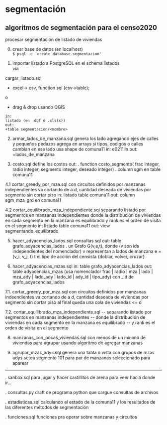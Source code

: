 segmentación
============

## algoritmos de segmentación para el censo2020

procesar segmentación de listado de viviendas

0. crear base de datos (en localhost)  
`$ psql -c 'create database segmentacion'`

1. importar listado a PostgreSQL en el schema listados  
vía

cargar_listado.sql  
 * excel->.csv, function sql (csv->table);
 
 ó
 
 * drag & drop usando QGIS
 
```
in:
listado (en .dbf ó .xls(x))
out: 
+table segmentacion/<nombre>
```

2. armar_lados_de_manzana.sql
genera los lado agregando ejes de calles y pequeños pedazos
agrega en arrays si tipos, codigos o calles cambian en ese lado
usa shape de comuna11
in:
e0211lin
out:
+lados_de_manzana

3. costo.sql
define los costos
out:
. function costo_segmento(
    frac integer,
    radio integer,
    segmento integer, 
    deseado integer)
. column sgm en table comuna11

4.1 cortar_greedy_por_mza.sql
con circuitos definidos por manzanas independientes
va cortando de a $d$, cantidad deseada de viviendas por segmento sin cortar piso
in:
listado table comuna11
out:
column sgm_mza_grd en comuna11

4.2 cortar_equilibrado_mza_independiente.sql
separando listado por segmentos en manzanas independientes
donde la distribución de viviendas en cada segmento en la manzana es equilibrado
y rank es el orden de visita en el segmento
in:
listado table comuna11
out:
view segmentando_equilibrado

5. hacer_adyacencias_lados.sql
consultas sql
out: 
table grafo_adyacencias_lados
. un Grafo G(v,e,t), donde (v son ids independientes del nomenclador)
 v representan a lados de manzana
 e = (v_i, v_j, t)
 t el tipo de acción del censista {doblar, volver, cruzar}

6. hacer_adyacencias_mzas.sql
in:
table grafo_adyacencias_lados
out:
table adyacencias_mzas (usa nomenclador frac | radio | mza | lado | mza_ady | lado_ady | lado_id | ady_id | tipo_ady)
con _id de grafo_adyacencias_lados

7.1. cortar_greedy_por_mza.sql
con circuitos definidos por manzanas indeendientes
va cortando de a $d$, cantidad deseada de viviendas por segmento sin cortar piso
al final queda una cola de viviendas <= d

7.2. cortar_equilibrado_mza_independiente.sql
-- separando listado por segmentos en manzanas independientes
-- donde la distribución de viviendas en cada segmento en la manzana es equilibrado
-- y rank es el orden de visita en el segmento

8. manzanas_con_pocas_viviendas.sql
con menos de un mínimo de viviendas
para agrupar usando algoritmo de agregar manzanas

9. agrupar_mzas_adys.sql
genera una tabla o vista con grupos de mzas adys
setea segmento 101 para par de manzanas seleccionado para aparear


-----
. sanbox.sql
para jugar y hacer castillitos de arena para veer hacia donde ir...

. consultas.py
draft de programa python que cargue consultas de archivos

. estadisticas.sql
calculando el estado de la comuna11 y los resultados de las diferentes métodos de segmentación

. funciones.sql
funciones pra operar sobre manzanas y circuitos
